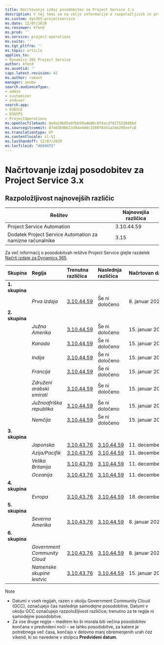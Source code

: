 ```yaml
---
title: Načrtovanje izdaj posodobitev za Project Service 3.x
description: V tej temi so na voljo informacije o razpoložljivih in prihodnjih izdajah rešitve Dynamics 365 Project Service Automation.
ms.custom: dyn365-projectservice
ms.date: 12/07/2020
ms.reviewer: kfend
ms.prod: ''
ms.service: project-operations
ms.suite: ''
ms.tgt_pltfrm: ''
ms.topic: article
applies_to:
- Dynamics 365 Project Service
author: kfend
ms.assetid: ''
caps.latest.revision: 42
ms.author: rumant
manager: annbe
search.audienceType:
- admin
- customizer
- enduser
search.app:
- D365CE
- D365PS
- ProjectOperations
ms.openlocfilehash: 8e9a29b05e07bb59ade00c8f4acdf0275538d5bd
ms.sourcegitcommit: 87dd3b9bb23384e4d0c3208f0341a3de295eefc8
ms.translationtype: HT
ms.contentlocale: sl-SI
ms.lasthandoff: 12/07/2020
ms.locfileid: "4689475"
---
```

# <a name="update-release-schedule-for-project-service-3x"></a>Načrtovanje izdaj posodobitev za Project Service 3.x

## <a name="latest-version-availability"></a>Razpoložljivost najnovejših različic

| Rešitev  | Najnovejša različica |
|-------|----|
| Project Service Automation    | 3.10.44.59 |
| Dodatek Project Service Automation za namizne računalnike                | 3.15          |

Za več informacij o posodobitvah rešitve Project Service glejte razdelek [Načrti izdaje za Dynamics 365](https://docs.microsoft.com/dynamics365/release-plans/). 

| Skupina  | Regija | Trenutna različica | Naslednja različica |  Načrtovan datum
| :---   | :---   | :---   | :---   |:---   |         
|<strong>1. skupina</strong> | |  |  | |
| | <i>Prva izdaja</i> | [3.10.44.59](whats-new-ur-26.md) | Še ni določeno | 8. januar 2021
|<strong>2. skupina</strong> | |  |  | |
| | <i>Južna Amerika</i> | [3.10.44.59](whats-new-ur-26.md) | Še ni določeno | 15. januar 2021
| | <i>Kanada</i> | [3.10.44.59](whats-new-ur-26.md) | Še ni določeno | 15. januar 2021
| | <i>Indija</i> | [3.10.44.59](whats-new-ur-26.md) | Še ni določeno | 15. januar 2021
| | <i>Francija</i> | [3.10.44.59](whats-new-ur-26.md) | Še ni določeno | 15. januar 2021
| | <i>Združeni arabski emirati</i> | [3.10.44.59](whats-new-ur-26.md) | Še ni določeno | 15. januar 2021
| | <i>Južnoafriška republika</i> | [3.10.44.59](whats-new-ur-26.md) | Še ni določeno | 15. januar 2021
| | <i>Nemčija</i> | [3.10.44.59](whats-new-ur-26.md) | Še ni določeno | 15. januar 2021
|<strong>3. skupina</strong> | |  |  | |
| | <i>Japonska</i> | [3.10.43.76](whats-new-ur-25.md) | [3.10.44.59](whats-new-ur-26.md) | 11. december 2020
| | <i>Azija/Pacifik</i> | [3.10.43.76](whats-new-ur-25.md) | [3.10.44.59](whats-new-ur-26.md) | 11. december 2020
| | <i>Velika Britanija</i> | [3.10.43.76](whats-new-ur-25.md) | [3.10.44.59](whats-new-ur-26.md) | 11. december 2020
| | <i>Oceanija</i> | [3.10.43.76](whats-new-ur-25.md) | [3.10.44.59](whats-new-ur-26.md) | 11. december 2020
|<strong>4. skupina</strong> | |  |  | |
| | <i>Evropa</i> | [3.10.43.76](whats-new-ur-25.md) | [3.10.44.59](whats-new-ur-26.md) | 18. december 2020
|<strong>5. skupina</strong> | |  |  | |
| | <i>Severna Amerika</i> | [3.10.43.76](whats-new-ur-25.md) | [3.10.44.59](whats-new-ur-26.md) | 8. januar 2021
|<strong>6. skupina</strong> | |  |  | |
| | <i>Government Community Cloud</i> | [3.10.43.76](whats-new-ur-25.md) | [3.10.44.59](whats-new-ur-26.md) | 8. januar 2021
| | <i>Namenske skupine lestvic</i> | [3.10.43.76](whats-new-ur-25.md) | [3.10.44.59](whats-new-ur-26.md) | 15. januar 2021

>[!Note]
> - Datumi v vseh regijah, razen v okolju Government Community Cloud (GCC), označujejo čas naslednje samodejne posodobitve. Datumi v okolju GCC označujejo razpoložljivost različice; trenutno za te regije ni samodejne posodobitve.
> - Za vse druge regije – medtem ko bi morala biti večina posodobitev končana v predvideni noči – se lahko posodobitve, za katere je potrebnega več časa, končajo v delovno manj obremenjenih urah čez vikend, ki so navedene v stolpcu **Predvideni datum**.
